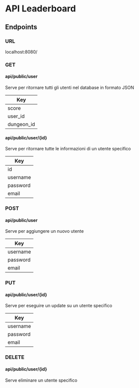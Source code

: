 # API Leaderboard

## Endpoints

### URL

localhost:8080/

### GET

#### api/public/user

Serve per ritornare tutti gli utenti nel database in formato JSON

| Key |
| ------ |
| score |
| user_id |
| dungeon_id |

#### api/public/user/{id}

Serve per ritornare tutte le informazioni di un utente specifico

| Key |
| ------ |
| id |
| username |
| password |
| email |


### POST

#### api/public/user

Serve per aggiungere un nuovo utente


| Key |
| ------ |
| username |
| password |
| email |


### PUT

#### api/public/user/{id}

Serve per eseguire un update su un utente specifico

| Key    |
|--------|
| username |
| password |
| email |


### DELETE

#### api/public/user/{id}

Serve eliminare un utente specifico
